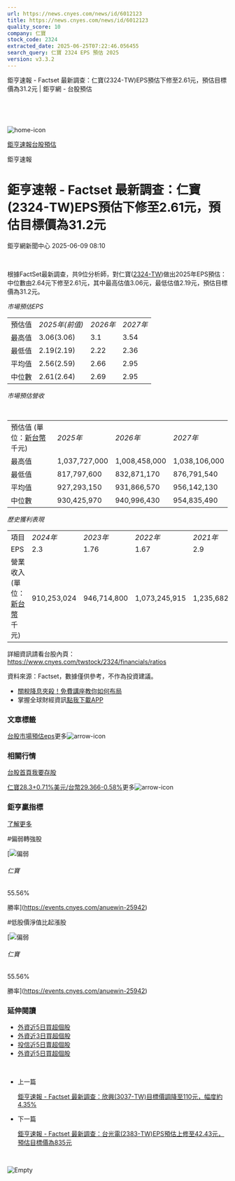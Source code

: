 ```yaml
---
url: https://news.cnyes.com/news/id/6012123
title: https://news.cnyes.com/news/id/6012123
quality_score: 10
company: 仁寶
stock_code: 2324
extracted_date: 2025-06-25T07:22:46.056455
search_query: 仁寶 2324 EPS 預估 2025
version: v3.3.2
---
```


鉅亨速報 - Factset 最新調查：仁寶(2324-TW)EPS預估下修至2.61元，預估目標價為31.2元 | 鉅亨網 - 台股預估

‌

‌

![home-icon](/assets/icons/breadCrumb/symbol-icon-home.svg)

[鉅亨速報](/news/cat/anue_live)[台股預估](/news/cat/tw_forecast)

鉅亨速報

# 鉅亨速報 - Factset 最新調查：仁寶(2324-TW)EPS預估下修至2.61元，預估目標價為31.2元

鉅亨網新聞中心 2025-06-09 08:10

‌

根據FactSet最新調查，共9位分析師，對仁寶([2324-TW](https://www.cnyes.com/twstock/2324))做出2025年EPS預估：中位數由2.64元下修至2.61元，其中最高估值3.06元，最低估值2.19元，預估目標價為31.2元。

*市場預估EPS*

|  |  |  |  |
| --- | --- | --- | --- |
| 預估值 | *2025年(前值)* | *2026年* | *2027年* |
| 最高值 | 3.06(3.06) | 3.1 | 3.54 |
| 最低值 | 2.19(2.19) | 2.22 | 2.36 |
| 平均值 | 2.56(2.59) | 2.66 | 2.95 |
| 中位數 | 2.61(2.64) | 2.69 | 2.95 |

*市場預估營收*

‌

|  |  |  |  |
| --- | --- | --- | --- |
| 預估值 (單位：[新台幣](https://invest.cnyes.com/forex/detail/usdtwd)千元) | *2025年* | *2026年* | *2027年* |
| 最高值 | 1,037,727,000 | 1,008,458,000 | 1,038,106,000 |
| 最低值 | 817,797,600 | 832,871,170 | 876,791,540 |
| 平均值 | 927,293,150 | 931,866,570 | 956,142,130 |
| 中位數 | 930,425,970 | 940,996,430 | 954,835,490 |

*歷史獲利表現*

|  |  |  |  |  |
| --- | --- | --- | --- | --- |
| 項目 | *2024年* | *2023年* | *2022年* | *2021年* |
| EPS | 2.3 | 1.76 | 1.67 | 2.9 |
| 營業收入 (單位：[新台幣](https://invest.cnyes.com/forex/detail/usdtwd)千元) | 910,253,024 | 946,714,800 | 1,073,245,915 | 1,235,682,015 |

詳細資訊請看台股內頁：  
<https://www.cnyes.com/twstock/2324/financials/ratios>

資料來源：Factset，數據僅供參考，不作為投資建議。

* [關稅降息夾殺！免費講座教你如何布局](https://www.rsc.com.tw/Cnyes_RSC/SeminarBooking2025InvestmentOutlook.aspx?utm_source=anue&utm_medium=usstocks_end)
* 掌握全球財經資訊[點我下載APP](http://www.cnyes.com/app/?utm_source=mweb&utm_medium=HamMenuBanner&utm_campaign=fixed&utm_content=entr)

### 文章標籤

[台股](https://news.cnyes.com/tag/台股 "台股")[市場預估](https://news.cnyes.com/tag/市場預估 "市場預估")[eps](https://news.cnyes.com/tag/eps "eps")更多![arrow-icon](/assets/icons/arrows/arrow-down.svg)

### 相關行情

[台股首頁](https://www.cnyes.com/twstock)[我要存股](https://supr.link/8OHaU)

[仁寶28.3+0.71%](https://www.cnyes.com/twstock/2324)[美元/台幣29.366-0.58%](https://invest.cnyes.com/forex/detail/USDTWD)更多![arrow-icon](/assets/icons/arrows/arrow-down.svg)

### 鉅亨贏指標

[了解更多](https://events.cnyes.com/anuewin-25942)

#偏弱轉強股

[![偏弱](/assets/icons/win-indicator/short.svg)

###### 仁寶

55.56%

勝率](https://events.cnyes.com/anuewin-25942)

#低股價淨值比起漲股

[![偏弱](/assets/icons/win-indicator/short.svg)

###### 仁寶

55.56%

勝率](https://events.cnyes.com/anuewin-25942)

### 延伸閱讀

* [外資近5日買超個股](/news/id/6009439)
* [外資近3日買超個股](/news/id/6009437)
* [投信近5日賣超個股](/news/id/6009436)
* [外資近5日買超個股](/news/id/6007580)

‌

* 上一篇

  [鉅亨速報 - Factset 最新調查：欣興(3037-TW)目標價調降至110元，幅度約4.35%](/news/id/6012753)
* 下一篇

  [鉅亨速報 - Factset 最新調查：台光電(2383-TW)EPS預估上修至42.43元，預估目標價為835元](/news/id/6011277)

‌

![Empty](/assets/icons/skeleton/empty-image.svg)

‌